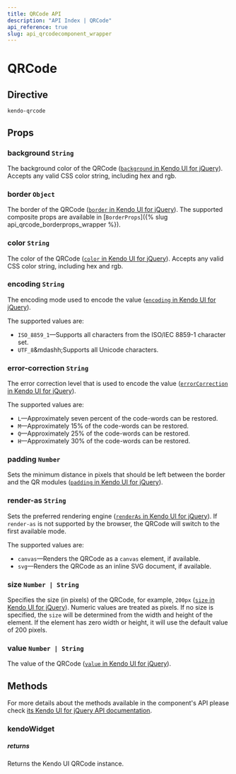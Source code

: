 ```yaml
---
title: QRCode API
description: "API Index | QRCode"
api_reference: true
slug: api_qrcodecomponent_wrapper
---
```


# QRCode

## Directive

`kendo-qrcode`

## Props

### background `String`

The background color of the QRCode ([`background` in Kendo UI for jQuery](https://docs.telerik.com/kendo-ui/api/javascript/dataviz/ui/qrcode/configuration/background)). Accepts any valid CSS color string, including hex and rgb.

### border `Object`

The border of the QRCode ([`border` in Kendo UI for jQuery](https://docs.telerik.com/kendo-ui/api/javascript/dataviz/ui/qrcode/configuration/border)). The supported composite props are available in [`BorderProps`]({% slug api_qrcode_borderprops_wrapper %}).

### color `String`

The color of the QRCode ([`color` in Kendo UI for jQuery](https://docs.telerik.com/kendo-ui/api/javascript/dataviz/ui/qrcode/configuration/color)). Accepts any valid CSS color string, including hex and rgb.

### encoding `String`

The encoding mode used to encode the value ([`encoding` in Kendo UI for jQuery](https://docs.telerik.com/kendo-ui/api/javascript/dataviz/ui/qrcode/configuration/encoding)).

The supported values are:

* `ISO_8859_1`&mdash;Supports all characters from the ISO/IEC 8859-1 character set.
* `UTF_8`&mdashh;Supports all Unicode characters.

### error-correction `String`

The error correction level that is used to encode the value ([`errorCorrection` in Kendo UI for jQuery](https://docs.telerik.com/kendo-ui/api/javascript/dataviz/ui/qrcode/configuration/errorcorrection)).

The supported values are:

* `L`&mdash;Approximately seven percent of the code-words can be restored.
* `M`&mdash;Approximately 15% of the code-words can be restored.
* `Q`&mdash;Approximately 25% of the code-words can be restored.
* `H`&mdash;Approximately 30% of the code-words can be restored.

### padding `Number`

Sets the minimum distance in pixels that should be left between the border and the QR modules ([`padding` in Kendo UI for jQuery](https://docs.telerik.com/kendo-ui/api/javascript/dataviz/ui/qrcode/configuration/padding)).

### render-as `String`

Sets the preferred rendering engine ([`renderAs` in Kendo UI for jQuery](https://docs.telerik.com/kendo-ui/api/javascript/dataviz/ui/qrcode/configuration/renderas)). If `render-as` is not supported by the browser, the QRCode will switch to the first available mode.

The supported values are:

* `canvas`&mdash;Renders the QRCode as a `canvas` element, if available.
* `svg`&mdash;Renders the QRCode as an inline SVG document, if available.

### size `Number | String`

Specifies the size (in pixels) of the QRCode, for example, `200px` ([`size` in Kendo UI for jQuery](https://docs.telerik.com/kendo-ui/api/javascript/dataviz/ui/qrcode/configuration/size)). Numeric values are treated as pixels. If no size is specified, the `size` will be determined from the width and height of the element. If the element has zero width or height, it will use the default value of 200 pixels.

### value `Number | String`

The value of the QRCode ([`value` in Kendo UI for jQuery](https://docs.telerik.com/kendo-ui/api/javascript/dataviz/ui/qrcode/configuration/value)).

## Methods

For more details about the methods available in the component's API please check [its Kendo UI for jQuery API documentation](https://docs.telerik.com/kendo-ui/api/javascript/dataviz/ui/qrcode). 

### kendoWidget

##### returns

Returns the Kendo UI QRCode instance.
